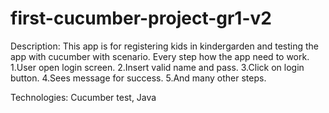 # first-cucumber-project-gr1-v2

Description: This app is for registering kids in kindergarden and  testing the app with cucumber with scenario.
Every step how the app need to work. 
1.User open login screen.
2.Insert valid name and pass.
3.Click on login button.
4.Sees message for success.
5.And many other steps.


Technologies: Cucumber test, Java 
